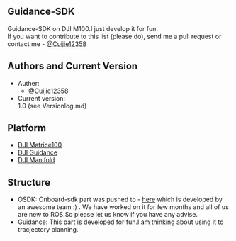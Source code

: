 ## Guidance-SDK
Guidance-SDK on DJI M100.I just develop it for fun.<br/>
If you want to contribute to this list (please do), send me a pull request or contact me - [@Cuijie12358](https://github.com/Cuijie12358)<br/>
## Authors and Current Version
* Auther: 
  - [@Cuijie12358](https://github.com/Cuijie12358)<br/>
* Current version:<br/>
   1.0 (see Versionlog.md)
## Platform
- [DJI Matrice100](http://www.dji.com/matrice100)
- [DJI Guidance](http://www.dji.com/guidance)
- [DJI Manifold](http://www.dji.com/cn/manifold)
## Structure
* OSDK:
  Onboard-sdk part was pushed to - [here](https://github.com/CruiserProject/Cruiser-OnboardROS) which is developed by an awesome team :) . We have worked on it for few months and all of us are new to ROS.So please let us know if you have any advise.
* Guidance:
  This part is developed for fun.I am thinking about using it to tracjectory planning.
 
